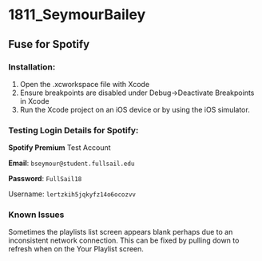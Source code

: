 # 1811_SeymourBailey

## Fuse for Spotify

### Installation:

1. Open the .xcworkspace file with Xcode
2. Ensure breakpoints are disabled under Debug->Deactivate Breakpoints in Xcode
3. Run the Xcode project on an iOS device or by using the iOS simulator.



### Testing Login Details for Spotify:

**Spotify Premium** Test Account

**Email**: `bseymour@student.fullsail.edu`

**Password**: `FullSail18`

Username: `lertzkih5jqkyfz14o6ocozvv`



### Known Issues

Sometimes the playlists list screen appears blank perhaps due to an inconsistent network connection. This can be fixed by pulling down to refresh when on the Your Playlist screen.